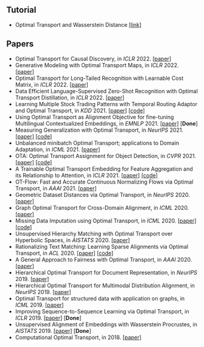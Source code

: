 ## Tutorial
* Optimal Transport and Wasserstein Distance [\[link\]](https://www.stat.cmu.edu/~larry/=sml/Opt.pdf)


## Papers
* Optimal Transport for Causal Discovery, in *ICLR* 2022. [\[paper\]]()
* Generative Modeling with Optimal Transport Maps, in *ICLR* 2022. [\[paper\]]()
* Optimal Transport for Long-Tailed Recognition with Learnable Cost Matrix, in *ICLR* 2022. [\[paper\]]()
* Data Efficient Language-Supervised Zero-Shot Recognition with Optimal Transport Distillation, in *ICLR* 2022. [\[paper\]]()
* Learning Multiple Stock Trading Patterns with Temporal Routing Adaptor and Optimal Transport, in *KDD* 2021. [\[paper\]](https://arxiv.org/abs/2106.12950) [\[code\]](https://github.com/microsoft/qlib)
* Using Optimal Transport as Alignment Objective for fine-tuning Multilingual Contextualized Embeddings, in *EMNLP* 2021. [\[paper\]](https://arxiv.org/pdf/2110.02887.pdf) [**Done**] 
* Measuring Generalization with Optimal Transport, in *NeurIPS* 2021. [\[paper\]](https://arxiv.org/pdf/2106.03314v2.pdf) [\[code\]](https://github.com/chingyaoc/kV-Margin)
* Unbalanced minibatch Optimal Transport; applications to Domain Adaptation, in *ICML* 2021. [\[paper\]]()
* OTA: Optimal Transport Assignment for Object Detection, in *CVPR* 2021. [\[paper\]](https://arxiv.org/abs/2103.14259) [\[code\]](https://github.com/Megvii-BaseDetection/OTA)
* A Trainable Optimal Transport Embedding for Feature Aggregation and its Relationship to Attention, in *ICLR* 2021. [\[paper\]](https://arxiv.org/pdf/2006.12065v4.pdf) [\[code\]](https://github.com/claying/OTK)
* OT-Flow: Fast and Accurate Continuous Normalizing Flows via Optimal Transport, in *AAAI* 2021. [\[paper\]]()
* Geometric Dataset Distances via Optimal Transport, in *NeurIPS* 2020. [\[paper\]]()
* Graph Optimal Transport for Cross-Domain Alignment, in *ICML* 2020. [\[paper\]]()
* Missing Data Imputation using Optimal Transport, in *ICML* 2020. [\[paper\]](https://arxiv.org/pdf/2002.03860v3.pdf) [\[code\]](https://github.com/BorisMuzellec/MissingDataOT)
* Unsupervised Hierarchy Matching with Optimal Transport over Hyperbolic Spaces, in *AISTATS* 2020.  [\[paper\]]()
* Rationalizing Text Matching: Learning Sparse Alignments via Optimal Transport, in *ACL* 2020. [\[paper\]](https://arxiv.org/pdf/2005.13111v1.pdf) [\[code\]](https://github.com/asappresearch/rationale-alignment)
* A General Approach to Fairness with Optimal Transport, in *AAAI* 2020. [\[paper\]]()
* Hierarchical Optimal Transport for Document Representation, in *NeurIPS* 2019. [\[paper\]]()
* Hierarchical Optimal Transport for Multimodal Distribution Alignment, in *NeurIPS* 2019. [\[paper\]]()
* Optimal Transport for structured data with application on graphs, in *ICML* 2019. [\[paper\]]()
* Improving Sequence-to-Sequence Learning via Optimal Transport, in *ICLR* 2019. [\[paper\]](https://arxiv.org/pdf/1901.06283.pdf) [**Done**] 
* Unsupervised Alignment of Embeddings with Wasserstein Procrustes, in *AISTATS* 2019. [\[paper\]](http://proceedings.mlr.press/v89/grave19a/grave19a.pdf) [**Done**]  
* Computational Optimal Transport, in 2018. [\[paper\]]()
